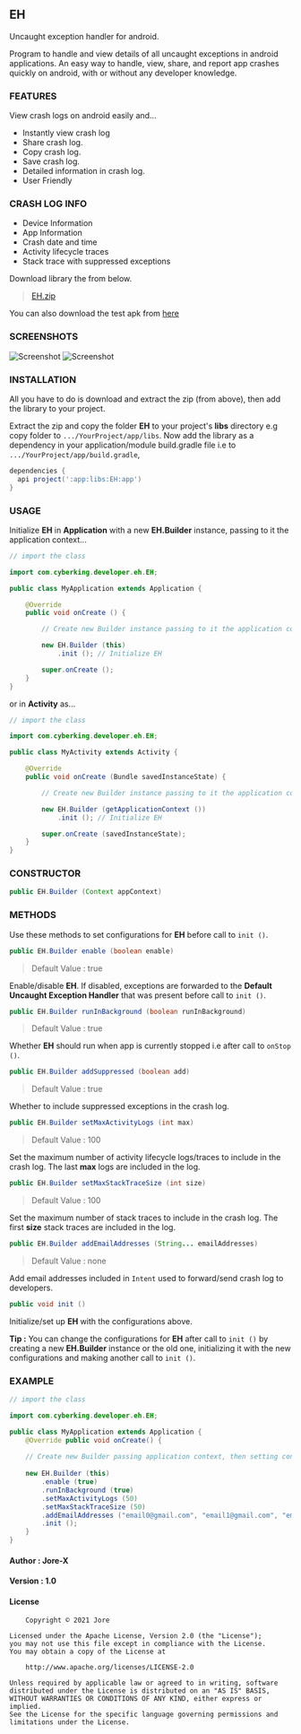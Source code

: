 EH
--

Uncaught exception handler for android.

Program to handle and view details of all uncaught exceptions in android applications. An easy way to handle, view, share, and report app crashes quickly on android, with or without any developer knowledge.

### FEATURES

View crash logs on android easily and...

* Instantly view crash log
* Share crash log.
* Copy crash log.
* Save crash log.
* Detailed information in crash log.
* User Friendly

### CRASH LOG INFO

* Device Information
* App Information
* Crash date and time
* Activity lifecycle traces
* Stack trace with suppressed exceptions

Download library the from below.

> [EH.zip]()

You can also download the test apk from [here](https://github.com/jorexdeveloper/EH/raw/main/test/EHTest%201.0.apk)

### SCREENSHOTS

![Screenshot](https://github.com/jorexdeveloper/EH/blob/main/img/screenshot_00.jpg)
![Screenshot](https://github.com/jorexdeveloper/EH/blob/main/img/screenshot_01.jpg)

### INSTALLATION

All you have to do is download and extract the zip (from above), then add the library to your project.

Extract the zip and copy the folder **EH** to your project's **libs** directory e.g copy folder to `.../YourProject/app/libs`. Now add the library as a dependency in your application/module build.gradle file i.e to `.../YourProject/app/build.gradle`,

```groovy
dependencies {
  api project(':app:libs:EH:app')
}
```

### USAGE

Initialize **EH** in **Application** with a new **EH.Builder** instance, passing to it the application context...

```java
// import the class

import com.cyberking.developer.eh.EH;

public class MyApplication extends Application {

    @Override
    public void onCreate () {

        // Create new Builder instance passing to it the application context

        new EH.Builder (this)
            .init (); // Initialize EH

        super.onCreate ();
    }
}
```

or in **Activity** as...

```java
// import the class

import com.cyberking.developer.eh.EH;

public class MyActivity extends Activity {

    @Override
    public void onCreate (Bundle savedInstanceState) {

        // Create new Builder instance passing to it the application context

        new EH.Builder (getApplicationContext ())
            .init (); // Initialize EH

        super.onCreate (savedInstanceState);
    }
}
```

### CONSTRUCTOR

```java
public EH.Builder (Context appContext)
```

### METHODS

Use these methods to set configurations for **EH** before call to `init ()`.

```java
public EH.Builder enable (boolean enable)
```
> Default Value : true

Enable/disable **EH**. If disabled, exceptions are forwarded to the **Default Uncaught Exception Handler** that was present before call to `init ()`.


```java
public EH.Builder runInBackground (boolean runInBackground)
```
> Default Value : true

Whether **EH** should run when app is currently stopped i.e after call to `onStop ()`.


```java
public EH.Builder addSuppressed (boolean add)
```
> Default Value : true

Whether to include suppressed exceptions in the crash log.


```java
public EH.Builder setMaxActivityLogs (int max)
```
> Default Value : 100

Set the maximum number of activity lifecycle logs/traces to include in the crash log. The last **max** logs are included in the log.


```java
public EH.Builder setMaxStackTraceSize (int size)
```
> Default Value : 100

Set the maximum number of stack traces to include in the crash log. The first **size** stack traces are included in the log.


```java
public EH.Builder addEmailAddresses (String... emailAddresses)
```
> Default Value : none

Add email addresses included in `Intent` used to forward/send crash log to developers.


```java
public void init ()
```
Initialize/set up **EH** with the configurations above.

**Tip :** You can change the configurations for **EH** after call to `init ()` by creating a new **EH.Builder** instance or the old one, initializing it with the new configurations and making another call to `init ()`.


### EXAMPLE

```java
// import the class

import com.cyberking.developer.eh.EH;

public class MyApplication extends Application {
    @Override public void onCreate() {
    
    // Create new Builder passing application context, then setting configurations and initializing EH
    
    new EH.Builder (this)
        .enable (true)
        .runInBackground (true)
        .setMaxActivityLogs (50)
        .setMaxStackTraceSize (50)
        .addEmailAddresses ("email0@gmail.com", "email1@gmail.com", "email2@gmail.com")
        .init ();
    }
}
```

#### Author : Jore-X

#### Version : 1.0

#### License

```
    Copyright © 2021 Jore

Licensed under the Apache License, Version 2.0 (the "License");
you may not use this file except in compliance with the License.
You may obtain a copy of the License at

    http://www.apache.org/licenses/LICENSE-2.0

Unless required by applicable law or agreed to in writing, software
distributed under the License is distributed on an "AS IS" BASIS,
WITHOUT WARRANTIES OR CONDITIONS OF ANY KIND, either express or implied.
See the License for the specific language governing permissions and
limitations under the License.
```
